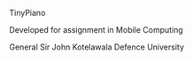 TinyPiano  

Developed for assignment in Mobile Computing

General Sir John Kotelawala Defence University 

